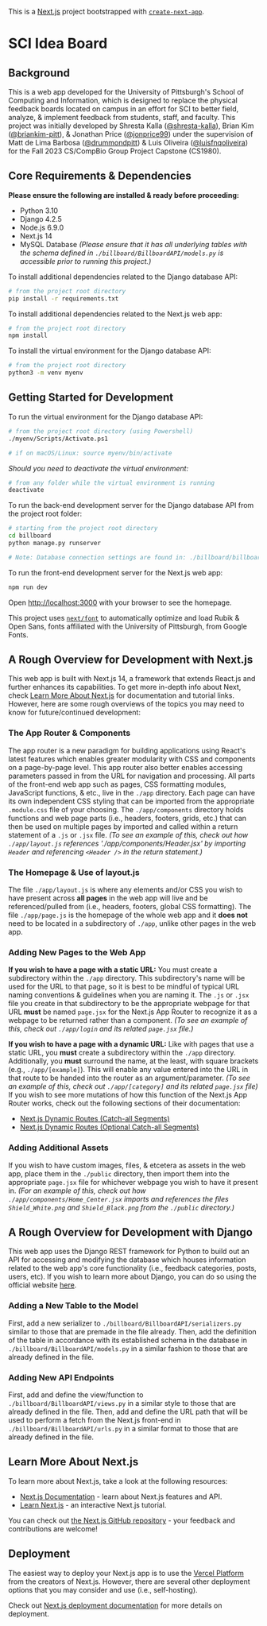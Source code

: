 This is a [Next.js](https://nextjs.org/) project bootstrapped with [`create-next-app`](https://github.com/vercel/next.js/tree/canary/packages/create-next-app).

# SCI Idea Board
## <a name="background"></a> Background
This is a web app developed for the University of Pittsburgh's School of Computing and Information, which is designed to replace the physical feedback boards located on campus in an effort for SCI to better field, analyze, & implement feedback from students, staff, and faculty. This project was initially developed by Shresta Kalla ([@shresta-kalla](https://github.com/shresta-kalla)), Brian Kim ([@briankim-pitt](https://github.com/briankim-pitt)), & Jonathan Price ([@jonprice99](https://github.com/jonprice99)) under the supervision of Matt de Lima Barbosa ([@drummondpitt](https://www.github.com/drummondpitt)) & Luis Oliveira ([@luisfnqoliveira](https://github.com/luisfnqoliveira)) for the Fall 2023 CS/CompBio Group Project Capstone (CS1980).

## <a name="requirements-and-dependencies"></a> Core Requirements & Dependencies
**Please ensure the following are installed & ready before proceeding:**
- Python 3.10
- Django 4.2.5
- Node.js 6.9.0
- Next.js 14
- MySQL Database *(Please ensure that it has all underlying tables with the schema defined in `./billboard/BillboardAPI/models.py` is accessible prior to running this project.)*

To install additional dependencies related to the Django database API:
```bash
# from the project root directory
pip install -r requirements.txt
```

To install additional dependencies related to the Next.js web app:
```bash
# from the project root directory
npm install
```

To install the virtual environment for the Django database API:
```bash
# from the project root directory
python3 -m venv myenv
```

## <a name="getting-started-development"></a> Getting Started for Development

To run the virtual environment for the Django database API:
```bash
# from the project root directory (using Powershell)
./myenv/Scripts/Activate.ps1

# if on macOS/Linux: source myenv/bin/activate
```

_Should you need to deactivate the virtual environment:_
```bash
# from any folder while the virtual environment is running
deactivate
```

To run the back-end development server for the Django database API from the project root folder:
```bash
# starting from the project root directory
cd billboard
python manage.py runserver

# Note: Database connection settings are found in: ./billboard/billboard/settings.py
```

To run the front-end development server for the Next.js web app:

```bash
npm run dev
```

Open [http://localhost:3000](http://localhost:3000) with your browser to see the homepage.

This project uses [`next/font`](https://nextjs.org/docs/basic-features/font-optimization) to automatically optimize and load Rubik & Open Sans, fonts affiliated with the University of Pittsburgh, from Google Fonts.

## <a name="next-development-overview"></a> A Rough Overview for Development with Next.js
This web app is built with Next.js 14, a framework that extends React.js and further enhances its capabilities. To get more in-depth info about Next, check [Learn More About Next.js](#learn-more-nextjs) for documentation and tutorial links. However, here are some rough overviews of the topics you may need to know for future/continued development:

### The App Router & Components
The app router is a new paradigm for building applications using React's latest features which enables greater modularity with CSS and components on a page-by-page level. This app router also better enables accessing parameters passed in from the URL for navigation and processing. All parts of the front-end web app such as pages, CSS formatting modules, JavaScript functions, & etc., live in the `./app` directory. Each page can have its own independent CSS styling that can be imported from the appropriate `.module.css` file of your choosing. The `./app/components` directory holds functions and web page parts (i.e., headers, footers, grids, etc.) that can then be used on multiple pages by imported and called within a return statement of a `.js` or `.jsx` file. *(To see an example of this, check out how `./app/layout.js` references './app/components/Header.jsx' by importing `Header` and referencing `<Header />` in the return statement.)*

### The Homepage & Use of layout.js
The file `./app/layout.js` is where any elements and/or CSS you wish to have present across **all pages** in the web app will live and be referenced/pulled from (i.e., headers, footers, global CSS formatting). The file `./app/page.js` is the homepage of the whole web app and it **does not** need to be located in a subdirectory of `./app`, unlike other pages in the web app.

### Adding New Pages to the Web App
**If you wish to have a page with a static URL:** You must create a subdirectory within the `./app` directory. This subdirectory's name will be used for the URL to that page, so it is best to be mindful of typical URL naming conventions & guidelines when you are naming it. The `.js` or `.jsx` file you create in that subdirectory to be the appropriate webpage for that URL **must** be named `page.jsx` for the Next.js App Router to recognize it as a webpage to be returned rather than a component. *(To see an example of this, check out `./app/login` and its related `page.jsx` file.)*

**If you wish to have a page with a dynamic URL:** Like with pages that use a static URL, you **must** create a subdirectory within the `./app` directory. Additionally, you **must** surround the name, at the least, with square brackets (e.g., `./app/[example]`). This will enable any value entered into the URL in that route to be handed into the router as an argument/parameter. *(To see an example of this, check out `./app/[category]` and its related `page.jsx` file)* If you wish to see more mutations of how this function of the Next.js App Router works, check out the following sections of their documentation:
- [Next.js Dynamic Routes (Catch-all Segments)](https://nextjs.org/docs/app/building-your-application/routing/dynamic-routes#catch-all-segments)
- [Next.js Dynamic Routes (Optional Catch-all Segments)](https://nextjs.org/docs/app/building-your-application/routing/dynamic-routes#optional-catch-all-segments)

### Adding Additional Assets
If you wish to have custom images, files, & etcetera as assets in the web app, place them in the `./public` directory, then import them into the appropriate `page.jsx` file for whichever webpage you wish to have it present in. *(For an example of this, check out how `./app/components/Home_Center.jsx` imports and references the files `Shield_White.png` and `Shield_Black.png` from the `./public` directory.)*

## <a name="django-development-overview"></a> A Rough Overview for Development with Django
This web app uses the Django REST framework for Python to build out an API for accessing and modifying the database which houses information related to the web app's core functionality (i.e., feedback categories, posts, users, etc). If you wish to learn more about Django, you can do so using the official website [here](https://www.django-rest-framework.org/).

### Adding a New Table to the Model
First, add a new serializer to `./billboard/BillboardAPI/serializers.py` similar to those that are premade in the file already. Then, add the definition of the table in accordance with its established schema in the database in `./billboard/BillboardAPI/models.py` in a similar fashion to those that are already defined in the file.

### Adding New API Endpoints
First, add and define the view/function to `./billboard/BillboardAPI/views.py` in a similar style to those that are already defined in the file. Then, add and define the URL path that will be used to perform a fetch from the Next.js front-end in `./billboard/BillboardAPI/urls.py` in a similar format to those that are already defined in the file.

## <a name="learn-more-nextjs"></a> Learn More About Next.js

To learn more about Next.js, take a look at the following resources:

- [Next.js Documentation](https://nextjs.org/docs) - learn about Next.js features and API.
- [Learn Next.js](https://nextjs.org/learn) - an interactive Next.js tutorial.

You can check out [the Next.js GitHub repository](https://github.com/vercel/next.js/) - your feedback and contributions are welcome!

## <a name="deployment"></a> Deployment

The easiest way to deploy your Next.js app is to use the [Vercel Platform](https://vercel.com/new?utm_medium=default-template&filter=next.js&utm_source=create-next-app&utm_campaign=create-next-app-readme) from the creators of Next.js. However, there are several other deployment options that you may consider and use (i.e., self-hosting).

Check out [Next.js deployment documentation](https://nextjs.org/docs/deployment) for more details on deployment.
